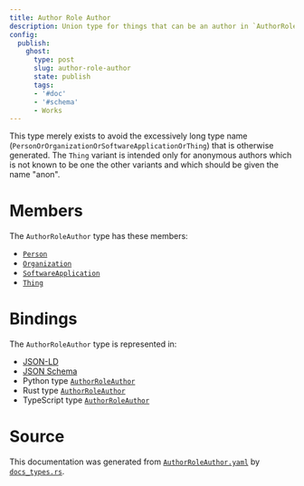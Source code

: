 ```yaml
---
title: Author Role Author
description: Union type for things that can be an author in `AuthorRole`.
config:
  publish:
    ghost:
      type: post
      slug: author-role-author
      state: publish
      tags:
      - '#doc'
      - '#schema'
      - Works
---
```


This type merely exists to avoid the excessively long type name
(`PersonOrOrganizationOrSoftwareApplicationOrThing`) that is otherwise generated.
The `Thing` variant is intended only for anonymous authors which is not known to
be one the other variants and which should be given the name "anon".


# Members

The `AuthorRoleAuthor` type has these members:

- [`Person`](https://stencila.ghost.io/docs/reference/schema/person)
- [`Organization`](https://stencila.ghost.io/docs/reference/schema/organization)
- [`SoftwareApplication`](https://stencila.ghost.io/docs/reference/schema/software-application)
- [`Thing`](https://stencila.ghost.io/docs/reference/schema/thing)

# Bindings

The `AuthorRoleAuthor` type is represented in:

- [JSON-LD](https://stencila.org/AuthorRoleAuthor.jsonld)
- [JSON Schema](https://stencila.org/AuthorRoleAuthor.schema.json)
- Python type [`AuthorRoleAuthor`](https://github.com/stencila/stencila/blob/main/python/python/stencila/types/author_role_author.py)
- Rust type [`AuthorRoleAuthor`](https://github.com/stencila/stencila/blob/main/rust/schema/src/types/author_role_author.rs)
- TypeScript type [`AuthorRoleAuthor`](https://github.com/stencila/stencila/blob/main/ts/src/types/AuthorRoleAuthor.ts)

# Source

This documentation was generated from [`AuthorRoleAuthor.yaml`](https://github.com/stencila/stencila/blob/main/schema/AuthorRoleAuthor.yaml) by [`docs_types.rs`](https://github.com/stencila/stencila/blob/main/rust/schema-gen/src/docs_types.rs).
